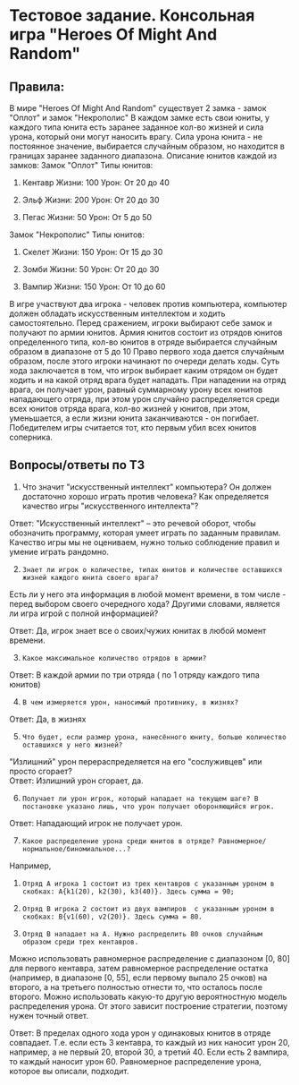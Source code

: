 # Тестовое задание. Консольная игра "Heroes Of Might And Random"
## Правила:
В мире "Heroes Of Might And Random" существует 2 замка - замок "Оплот" и замок "Некрополис"
В каждом замке есть свои юниты, у каждого типа юнита есть заранее заданное кол-во жизней и сила урона, который они могут наносить врагу.
Сила урона юнита - не постоянное значение, выбирается случайным образом, но находится в границах заранее заданного диапазона.
Описание юнитов каждой из замков:
Замок "Оплот"
Типы юнитов:
1) Кентавр
Жизни: 100
Урон: От 20 до 40

2) Эльф
Жизни: 200
Урон: От 20 до 30

3) Пегас
Жизни: 50
Урон: От 5 до 50

Замок "Некрополис"
Типы юнитов:
1) Скелет
Жизни: 150
Урон: От 15 до 30

2) Зомби
Жизни: 50
Урон: От 20 до 30

3) Вампир
Жизни: 150
Урон: От 10 до 60

В игре участвуют два игрока - человек против компьютера, компьютер должен обладать искусственным интеллектом и ходить самостоятельно.
Перед сражением, игроки выбирают себе замок и получают по армии юнитов.
Армия юнитов состоит из отрядов юнитов определенного типа, кол-во юнитов в отряде выбирается случайным образом в диапазоне от 5 до 10
Право первого хода дается случайным образом, после этого игроки начинают по очереди делать ходы.
Суть хода заключается в том, что игрок выбирает каким отрядом он будет ходить и на какой отряд врага будет нападать.
При нападении на отряд врага, он получает урон, равный суммарному урону всех юнитов нападающего отряда, при этом урон случайно распределяется  среди всех юнитов отряда врага, кол-во жизней у юнитов, при этом,  уменьшается, а если жизни юнита заканчиваются - он погибает.
Победителем игры считается тот, кто первым убил всех юнитов соперника.

## Вопросы/ответы по ТЗ
1. Что значит "искусственный интеллект" компьютера? Он должен достаточно хорошо играть против человека? 
Как определяется качество игры "искусственного интеллекта"?

Ответ: "Искусственный интеллект" – это речевой оборот, чтобы обозначить программу, которая умеет играть по заданным правилам. 
Качество игры мы не оцениваем, нужно только соблюдение правил и умение играть рандомно.

2.     Знает ли игрок о количестве, типах юнитов и количестве оставшихся жизней каждого юнита своего врага? 
Есть ли у него эта информация в любой момент времени, в том числе - перед выбором своего очередного хода? 
Другими словами, является ли игра игрой с полной информацией?

Ответ: Да, игрок знает все о своих/чужих юнитах в любой момент времени.

3.     Какое максимальное количество отрядов в армии? 
Ответ: В каждой армии по три отряда ( по 1 отряду каждого типа юнитов)

4.     В чем измеряется урон, наносимый противнику, в жизнях? 
Ответ: Да, в жизнях

5.     Что будет, если размер урона, нанесённого юниту, больше количество оставшихся у него жизней? 
"Излишний" урон перераспределяется на его "сослуживцев" или просто сгорает?  
Ответ: Излишний урон сгорает, да.

6.     Получает ли урон игрок, который нападает на текущем шаге? В постановке указано лишь, что урон получает обороняющийся игрок. 
Ответ: Нападающий игрок не получает урон.

7.     Какое распределение урона среди юнитов в отряде? Равномерное/нормальное/биномиальное...?
Например, 

1.     Отряд А игрока 1 состоит из трех кентавров с указанным уроном в скобках: А{k1(20), k2(30), k3(40)}. Здесь сумма = 90;

2.     Отряд B игрока 2 состоит из двух вампиров  с указанным уроном в скобках: B{v1(60), v2(20)}. Здесь сумма = 80.

3.     Отряд B нападает на А. Нужно распределить 80 очков случайным образом среди трех кентавров. 
Можно использовать равномерное распределение с диапазоном [0, 80] для первого кентавра, затем равномерное распределение остатка 
(например, в диапазоне  [0, 55], если первому выпало 25 очков) на второго, а на третьего полностью отнести то, что осталось после второго. 
Можно использовать какую-то другую вероятностную модель распределения урона.
От этого зависит построение стратегии, поэтому нужен точный ответ.

Ответ: В пределах одного хода урон у одинаковых юнитов в отряде совпадает. Т.е. если есть 3 кентавра, то каждый из них наносит урон 20, например, 
а не первый 20, второй 30, а третий 40. 
Если есть 2 вампира, то каждый наносит урон 60. Равномерное распределение урона, которое вы описали, подходит.